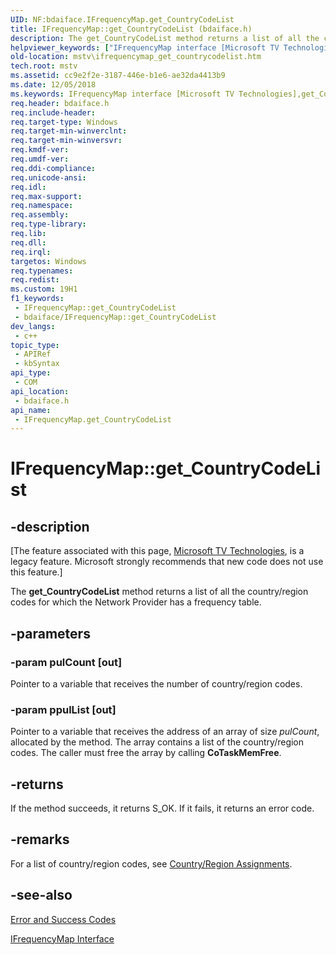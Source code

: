 ```yaml
---
UID: NF:bdaiface.IFrequencyMap.get_CountryCodeList
title: IFrequencyMap::get_CountryCodeList (bdaiface.h)
description: The get_CountryCodeList method returns a list of all the country/region codes for which the Network Provider has a frequency table.
helpviewer_keywords: ["IFrequencyMap interface [Microsoft TV Technologies]","get_CountryCodeList method","IFrequencyMap.get_CountryCodeList","IFrequencyMap::get_CountryCodeList","IFrequencyMapget_CountryCodeList","bdaiface/IFrequencyMap::get_CountryCodeList","get_CountryCodeList","get_CountryCodeList method [Microsoft TV Technologies]","get_CountryCodeList method [Microsoft TV Technologies]","IFrequencyMap interface","mstv.ifrequencymap_get_countrycodelist"]
old-location: mstv\ifrequencymap_get_countrycodelist.htm
tech.root: mstv
ms.assetid: cc9e2f2e-3187-446e-b1e6-ae32da4413b9
ms.date: 12/05/2018
ms.keywords: IFrequencyMap interface [Microsoft TV Technologies],get_CountryCodeList method, IFrequencyMap.get_CountryCodeList, IFrequencyMap::get_CountryCodeList, IFrequencyMapget_CountryCodeList, bdaiface/IFrequencyMap::get_CountryCodeList, get_CountryCodeList, get_CountryCodeList method [Microsoft TV Technologies], get_CountryCodeList method [Microsoft TV Technologies],IFrequencyMap interface, mstv.ifrequencymap_get_countrycodelist
req.header: bdaiface.h
req.include-header: 
req.target-type: Windows
req.target-min-winverclnt: 
req.target-min-winversvr: 
req.kmdf-ver: 
req.umdf-ver: 
req.ddi-compliance: 
req.unicode-ansi: 
req.idl: 
req.max-support: 
req.namespace: 
req.assembly: 
req.type-library: 
req.lib: 
req.dll: 
req.irql: 
targetos: Windows
req.typenames: 
req.redist: 
ms.custom: 19H1
f1_keywords:
 - IFrequencyMap::get_CountryCodeList
 - bdaiface/IFrequencyMap::get_CountryCodeList
dev_langs:
 - c++
topic_type:
 - APIRef
 - kbSyntax
api_type:
 - COM
api_location:
 - bdaiface.h
api_name:
 - IFrequencyMap.get_CountryCodeList
---
```


# IFrequencyMap::get_CountryCodeList


## -description

\[The feature associated with this page, [Microsoft TV Technologies](/previous-versions/windows/desktop/mstv/microsoft-tv-technologies-portal), is a legacy feature. Microsoft strongly recommends that new code does not use this feature.\]

The <b>get_CountryCodeList</b> method returns a list of all the country/region codes for which the Network Provider has a frequency table.

## -parameters

### -param pulCount [out]

Pointer to a variable that receives the number of country/region codes.

### -param ppulList [out]

Pointer to a variable that receives the address of an array of size <i>pulCount</i>, allocated by the method. The array contains a list of the country/region codes. The caller must free the array by calling <b>CoTaskMemFree</b>.

## -returns

If the method succeeds, it returns S_OK. If it fails, it returns an error code.

## -remarks

For a list of country/region codes, see <a href="/windows/desktop/DirectShow/country-region-assignments">Country/Region Assignments</a>.

## -see-also

<a href="/windows/desktop/DirectShow/error-and-success-codes">Error and Success Codes</a>



<a href="/windows/desktop/api/bdaiface/nn-bdaiface-ifrequencymap">IFrequencyMap Interface</a>